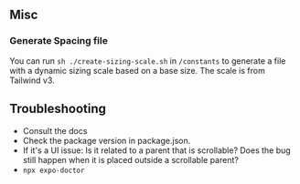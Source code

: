 ## Misc

### Generate Spacing file

You can run `sh ./create-sizing-scale.sh` in `/constants` to generate a file with a dynamic sizing scale based on a base size. The scale is from Tailwind v3.

## Troubleshooting

[//]: # (TODO: Structure the list. It is more or less thrown in without an order)

- Consult the docs
- Check the package version in package.json.
- If it's a UI issue: Is it related to a parent that is scrollable? Does the bug still happen when it is placed outside a scrollable parent?
- `npx expo-doctor`
